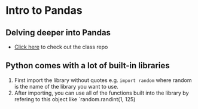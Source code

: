 # Intro to Pandas

## Delving deeper into Pandas

- [Click here](https://github.com/suneel0101/ga-pandas) to check out the class repo

## Python comes with a lot of built-in libraries
1. First import the library without quotes e.g. `import random` where random is the name of the library you want to use.
2. After importing, you can use all of the functions built into the library by refering to this object like `random.randint(1, 125)
